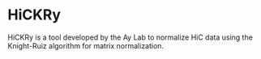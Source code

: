 # HiCKRy
HiCKRy is a tool developed by the Ay Lab to normalize HiC data using the Knight-Ruiz algorithm for matrix normalization.
